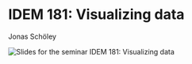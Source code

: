 IDEM 181: Visualizing data
==========================

Jonas Schöley

![Slides for the seminar IDEM 181: Visualizing data](./idem181_slides.gif)